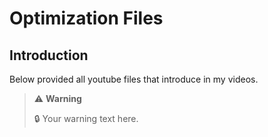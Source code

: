 # Optimization Files

## Introduction
Below provided all youtube files that introduce in my videos. 
> ⚠️ **Warning**
>
> 🔒 Your warning text here.
